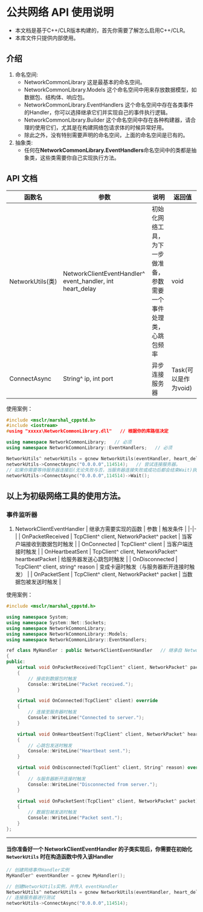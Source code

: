 # 公共网络 API 使用说明
- 本文档是基于C++/CLR版本构建的，首先你需要了解怎么启用C++/CLR。
- 本库文件只提供内部使用。
## 介绍
1. 命名空间:
   - NetworkCommonLibrary 这是最基本的命名空间。
   - NetworkCommonLibrary.Models 这个命名空间中用来存放数据模型，如数据包、结构体、响应包。
   - NetworkCommonLibrary.EventHandlers 这个命名空间中存在各类事件的Handler，你可以选择继承它们并实现自己的事件执行逻辑。
   - NetworkCommonLibrary.Builder 这个命名空间中存在各种构建器，请合理的使用它们，尤其是在构建网络包请求体的时候异常好用。
   - 除此之外，没有特别需要声明的命名空间，上面的命名空间是已有的。
2. 抽象类:
   - 任何在**NetworkCommonLibrary.EventHandlers**命名空间中的类都是抽象类，这些类需要你自己实现执行方法。
## API 文档
| 函数名 | 参数 | 说明 | 返回值 |
|-------|-----|-------|--------|
| NetworkUtils(类) | NetworkClientEventHandler^ event_handler, int heart_delay | 初始化网络工具，为下一步做准备，参数需要一个事件处理类，心跳包频率 | void |
| ConnectAsync | String^ ip, int port | 异步连接服务器 | Task<void>(可以是作为void) |

使用案例：
```cpp
#include <msclr/marshal_cppstd.h>
#include <iostream>
#using "xxxxx\NetworkCommonLibrary.dll"   // 根据你的库路径决定

using namespace NetworkCommonLibrary;   // 必须
using namespace NetworkCommonLibrary::EventHandlers;   // 必须

NetworkUtils^ networkUtils = gcnew NetworkUtils(eventHandler, heart_delay);   // 创建一个网络工具实例，使用gcnew托管（gc是一个前缀，你可以将其视作为托管给.NET的new，不用（也不能）手动管理内存，而是.NET为你管理）
networkUtils->ConnectAsync("0.0.0.0",114514);   // 尝试连接服务器。
// 如果你需要等待服务器连接后(无论失败与否，当服务器连接失败或成功后都会结束Wait)执行下一步，你可以使用以下写法：
networkUtils->ConnectAsync("0.0.0.0",114514)->Wait();
```
以上为初级网络工具的使用方法。
-------------------------------

### 事件监听器
1. NetworkClientEventHandler
| 继承方需要实现的函数 | 参数 | 触发条件 |
|-|-|
| OnPacketReceived | TcpClient^ client, NetworkPacket^ packet | 当客户端接收到数据包时触发 |
| OnConnected | TcpClient^ client | 当客户端连接时触发 |
| OnHeartbeatSent | TcpClient^ client, NetworkPacket^ heartbeatPacket | 给服务器发送心跳包时触发 |
| OnDisconnected | TcpClient^ client, string^ reason | 变成卡逼时触发（与服务器断开连接时触发） |
| OnPacketSent | TcpClient^ client, NetworkPacket^ packet | 当数据包被发送时触发 |

使用案例：
```cpp
#include <msclr/marshal_cppstd.h>

using namespace System;
using namespace System::Net::Sockets;
using namespace NetworkCommonLibrary;
using namespace NetworkCommonLibrary::Models;
using namespace NetworkCommonLibrary::EventHandlers;

ref class MyHandler : public NetworkClientEventHandler   // 继承自 NetworkClientEventHandler 抽象类
{
public:
    virtual void OnPacketReceived(TcpClient^ client, NetworkPacket^ packet) override
    {
        // 接收到数据包时触发
        Console::WriteLine("Packet received.");
    }

    virtual void OnConnected(TcpClient^ client) override
    {
        // 连接至服务器时触发
        Console::WriteLine("Connected to server.");
    }

    virtual void OnHeartbeatSent(TcpClient^ client, NetworkPacket^ heartbeatPacket) override
    {
        // 心跳包发送时触发 
        Console::WriteLine("Heartbeat sent.");
    }

    virtual void OnDisconnected(TcpClient^ client, String^ reason) override
    {
        // 与服务器断开连接时触发
        Console::WriteLine("Disconnected from server.");
    }

    virtual void OnPacketSent(TcpClient^ client, NetworkPacket^ packet) override
    {
        // 数据包被发送时触发
        Console::WriteLine("Packet sent.");
    }
};
```
------------------------

#### 当你准备好一个 NetworkClientEventHandler 的子类实现后，你需要在初始化 `NetworkUtils` 时在构造函数中传入该Handler
```cpp
// 创建网络事件Handler实例
MyHandler^ eventHandler = gcnew MyHandler();

// 创建NetworkUtils实例，并传入 eventHandler
NetworkUtils^ networkUtils = gcnew NetworkUtils(eventHandler, heart_delay);
// 连接服务器进行测试
networkUtils->ConnectAsync("0.0.0.0",114514);
```






















